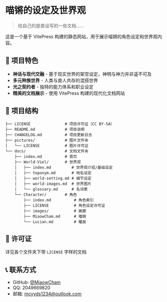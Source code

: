 # 喵锵的设定及世界观

> 给自己的是兽设写的一些文档……

这是一个基于 VitePress 构建的静态网站，用于展示喵锵的角色设定和世界观内容。

## 🌟 项目特色

- **神话与现代交融** - 基于现实世界的架空设定，神明与神力并非遥不可及
- **多元种族世界** - 人类与兽人共存的混搭世界
- **光之契约者** - 独特的能力体系和职业设定
- **精美的文档展示** - 使用 VitePress 构建的现代化文档网站

## 📁 项目结构

```
├── LICENSE               # 项目许可证（CC BY-SA）
├── README.md             # 项目说明
├── CHANGELOG.md          # 项目更新日志
├── pictures/             # 图片文件夹
│   └── LICENSE           # 图片许可证
└── docs/                 # 文档文件夹
    ├── index.md          # 首页
    ├── World-Viel/       # 世界观
    │   ├── index.md         # 世界观介绍/基础设定
    │   ├── toponym.md       # 地名设定
    │   ├── world-setting.md # 细节设定
    │   ├── world-images.md  # 世界图片
    │   └── glossary.md      # 名词表
    └── Character/        # 角色
        ├── index.md          # 角色索引
        ├── LICENSE           # 角色设定许可证
        ├── images/           # 画廊
        ├── MiaowCham.md      # 喵锵
        └── Lucian.md         # 曜辰
```


## 📄 许可证

详见各个文件夹下带 `LICENSE` 字样的文档

## 📞 联系方式

- GitHub: [@MiaowCham](https://github.com/MiaowCham)
- QQ: 2049669820
- 邮箱: mcyyds1234@outlook.com
